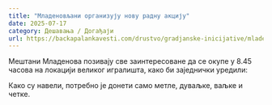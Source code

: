 ```yaml
---
title: "Младеновљани организују нову радну акцију"
date: 2025-07-17
category: Дешавања / Догађаји
url: https://backapalankavesti.com/drustvo/gradjanske-inicijative/mladenovljani-organizuju-novu-radnu-akciju1/
---
```


Мештани Младенова позивају све заинтересоване да се окупе у 8.45 часова на локацији великог игралишта, како би заједнички уредили:

Како су навели, потребно је донети само метле, дуваљке, ваљке и четке.
